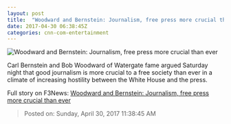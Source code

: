 ```yaml
---
layout: post
title:  "Woodward and Bernstein: Journalism, free press more crucial than ever"
date: 2017-04-30 06:38:45Z
categories: cnn-com-entertainment
---
```


![Woodward and Bernstein: Journalism, free press more crucial than ever](http://i2.cdn.cnn.com/cnnnext/dam/assets/170429220545-whca-woodward-bernstein-super-tease.jpg)

Carl Bernstein and Bob Woodward of Watergate fame argued Saturday night that good journalism is more crucial to a free society than ever in a climate of increasing hostility between the White House and the press.


Full story on F3News: [Woodward and Bernstein: Journalism, free press more crucial than ever](http://www.f3nws.com/n/AQyGeF)

> Posted on: Sunday, April 30, 2017 11:38:45 AM
